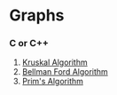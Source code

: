 # Graphs

### C or C++

1. [Kruskal Algorithm](c-or-cpp/kruskal-algorithm.cpp)
2. [Bellman Ford Algorithm](c-or-cpp/bellman-ford.cpp)
3. [Prim's Algorithm](c-or-cpp/Prim's-algorithm.c)
